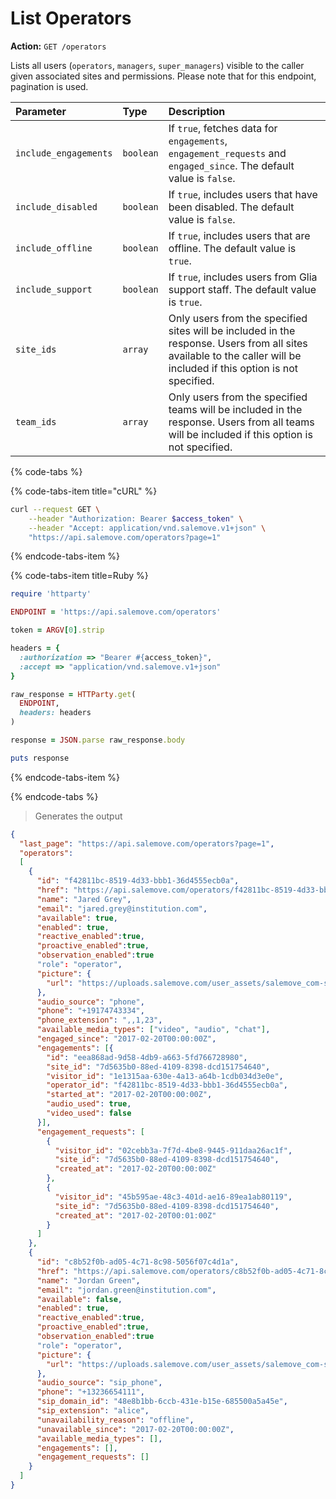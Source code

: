 # List Operators

**Action:** `GET /operators`

Lists all users (`operators`, `managers`, `super_managers`) visible to the
caller given associated sites and permissions. Please note that for this
endpoint, pagination is used.

| Parameter             | Type      | Description                                                                                                                                                          |
| :-------------------- | :-------- | :------------------------------------------------------------------------------------------------------------------------------------------------------------------- |
| `include_engagements` | `boolean` | If `true`, fetches data for `engagements`, `engagement_requests` and `engaged_since`. The default value is `false`.                                                  |
| `include_disabled`    | `boolean` | If `true`, includes users that have been disabled. The default value is `false`.                                                                                     |
| `include_offline`     | `boolean` | If `true`, includes users that are offline. The default value is `true`.                                                                                             |
| `include_support`     | `boolean` | If `true`, includes users from Glia support staff. The default value is `true`.                                                                                      |
| `site_ids`            | `array`   | Only users from the specified sites will be included in the response. Users from all sites available to the caller will be included if this option is not specified. |
| `team_ids`            | `array`   | Only users from the specified teams will be included in the response. Users from all teams will be included if this option is not specified.                         |

{% code-tabs %}

{% code-tabs-item title="cURL" %}

```bash
curl --request GET \
    --header "Authorization: Bearer $access_token" \
    --header "Accept: application/vnd.salemove.v1+json" \
    "https://api.salemove.com/operators?page=1"
```

{% endcode-tabs-item %}

{% code-tabs-item title=Ruby %}

```ruby
require 'httparty'

ENDPOINT = 'https://api.salemove.com/operators'

token = ARGV[0].strip

headers = {
  :authorization => "Bearer #{access_token}",
  :accept => "application/vnd.salemove.v1+json"
}

raw_response = HTTParty.get(
  ENDPOINT,
  headers: headers
)

response = JSON.parse raw_response.body

puts response
```

{% endcode-tabs-item %}

{% endcode-tabs %}

> Generates the output

```json
{
  "last_page": "https://api.salemove.com/operators?page=1",
  "operators":
  [
    {
      "id": "f42811bc-8519-4d33-bbb1-36d4555ecb0a",
      "href": "https://api.salemove.com/operators/f42811bc-8519-4d33-bbb1-36d4555ecb0a",
      "name": "Jared Grey",
      "email": "jared.grey@institution.com",
      "available": true,
      "enabled": true,
      "reactive_enabled":true,
      "proactive_enabled":true,
      "observation_enabled":true
      "role": "operator",
      "picture": {
        "url": "https://uploads.salemove.com/user_assets/salemove_com-salemove_models_operator-6036d2ae-6c97-4555-83a2-bc8006b9acc8-jared_grey-f42811bc-8519-4d33-bbb1-36d4555ecb0a.png"
      },
      "audio_source": "phone",
      "phone": "+19174743334",
      "phone_extension": ",,1,23",
      "available_media_types": ["video", "audio", "chat"],
      "engaged_since": "2017-02-20T00:00:00Z",
      "engagements": [{
        "id": "eea868ad-9d58-4db9-a663-5fd766728980",
        "site_id": "7d5635b0-88ed-4109-8398-dcd151754640",
        "visitor_id": "1e1315aa-630e-4a13-a64b-1cdb034d3e0e",
        "operator_id": "f42811bc-8519-4d33-bbb1-36d4555ecb0a",
        "started_at": "2017-02-20T00:00:00Z",
        "audio_used": true,
        "video_used": false
      }],
      "engagement_requests": [
        {
          "visitor_id": "02cebb3a-7f7d-4be8-9445-911daa26ac1f",
          "site_id": "7d5635b0-88ed-4109-8398-dcd151754640",
          "created_at": "2017-02-20T00:00:00Z"
        },
        {
          "visitor_id": "45b595ae-48c3-401d-ae16-89ea1ab80119",
          "site_id": "7d5635b0-88ed-4109-8398-dcd151754640",
          "created_at": "2017-02-20T00:01:00Z"
        }
      ]
    },
    {
      "id": "c8b52f0b-ad05-4c71-8c98-5056f07c4d1a",
      "href": "https://api.salemove.com/operators/c8b52f0b-ad05-4c71-8c98-5056f07c4d1a",
      "name": "Jordan Green",
      "email": "jordan.green@institution.com",
      "available": false,
      "enabled": true,
      "reactive_enabled":true,
      "proactive_enabled":true,
      "observation_enabled":true
      "role": "operator",
      "picture": {
        "url": "https://uploads.salemove.com/user_assets/salemove_com-salemove_models_operator-c4ef4812-91e3-42cf-88d2-1f5bbbf144fd-jordan_green-c8b52f0b-ad05-4c71-8c98-5056f07c4d1a.jpg"
      },
      "audio_source": "sip_phone",
      "phone": "+13236654111",
      "sip_domain_id": "48e8b1bb-6ccb-431e-b15e-685500a5a45e",
      "sip_extension": "alice",
      "unavailability_reason": "offline",
      "unavailable_since": "2017-02-20T00:00:00Z",
      "available_media_types": [],
      "engagements": [],
      "engagement_requests": []
    }
  ]
}
```
